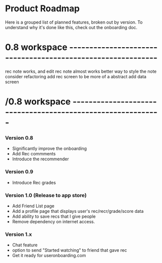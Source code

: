 # Product Roadmap
Here is a grouped list of planned features, broken out by version. To understand why it's done like this, check out the onboarding doc.

# 0.8 workspace ------------------------------------------------------------

rec note works, and edit rec note almost works
better way to style the note
consider refactoring add rec screen to be more of a abstract add data screen

# /0.8 workspace ------------------------------------------------------------

### Version 0.8
 - Significantly improve the onboarding
 - Add Rec commments
 - Introduce the recommender

### Version 0.9
 - Introduce Rec grades

### Version 1.0 (Release to app store)
 - Add Friend List page
 - Add a profile page that displays user's rec/recr/grade/score data
 - Add ability to save recs that I give people
 - Remove dependency on internet access.

### Version 1.x
 - Chat feature
 - option to send "Started watching" to friend that gave rec
 - Get it ready for useronboarding.com
